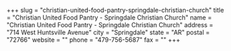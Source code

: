 +++
slug = "christian-united-food-pantry-springdale-christian-church"
title = "Christian United Food Pantry - Springdale Christian Church"
name = "Christian United Food Pantry - Springdale Christian Church"
address = "714 West Huntsville Avenue"
city = "Springdale"
state = "AR"
postal = "72766"
website = ""
phone = "479-756-5687"
fax = ""
+++
